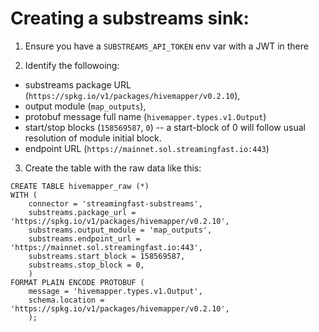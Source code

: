 # Creating a substreams sink:


1. Ensure you have a `SUBSTREAMS_API_TOKEN` env var with a JWT in there

2. Identify the followoing:
  * substreams package URL (`https://spkg.io/v1/packages/hivemapper/v0.2.10`),
  * output module (`map_outputs`),
  * protobuf message full name (`hivemapper.types.v1.Output`)
  * start/stop blocks (`158569587`, `0`) -- a start-block of 0 will follow usual resolution of module initial block.
  * endpoint URL (`https://mainnet.sol.streamingfast.io:443`)

3. Create the table with the raw data like this:

```
CREATE TABLE hivemapper_raw (*)
WITH (
    connector = 'streamingfast-substreams',
    substreams.package_url = 'https://spkg.io/v1/packages/hivemapper/v0.2.10',
    substreams.output_module = 'map_outputs',
    substreams.endpoint_url = 'https://mainnet.sol.streamingfast.io:443',
    substreams.start_block = 158569587,
    substreams.stop_block = 0,
    )
FORMAT PLAIN ENCODE PROTOBUF (
    message = 'hivemapper.types.v1.Output',
    schema.location = 'https://spkg.io/v1/packages/hivemapper/v0.2.10',
    );
```
